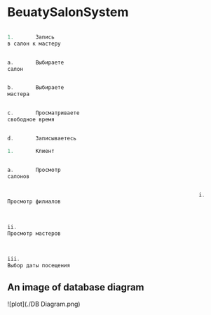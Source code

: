 # BeuatySalonSystem


``` java 

1.       Запись
в салон к мастеру


a.       Выбираете
салон


b.       Выбираете
мастера


c.       Просматриваете
свободное время


d.       Записываетесь

1.       Клиент


a.       Просмотр
салонов


                                                             i.     
Просмотр филиалов


                                                            
ii.     
Просмотр мастеров


                                                          
iii.     
Выбор даты посещения

```


## An image of database diagram

![plot](./DB Diagram.png)
